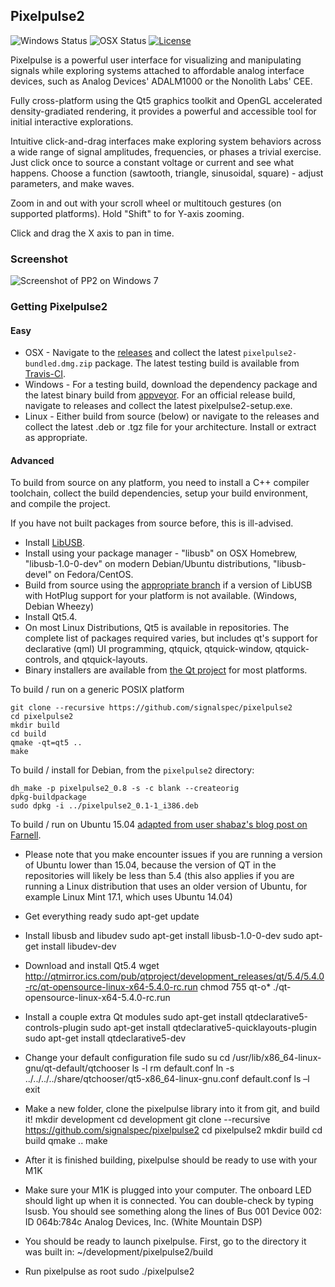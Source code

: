 ## Pixelpulse2

![Windows Status](https://ci.appveyor.com/api/projects/status/32r7s2skrgm9ubva?svg=true)
![OSX Status](https://img.shields.io/travis/analogdevicesinc/Pixelpulse2.svg?label=OSX)
[![License](https://img.shields.io/badge/license-MPL-blue.svg)](https://github.com/analogdevicesinc/Pixelpulse2/blob/master/LICENSE)

Pixelpulse is a powerful user interface for visualizing and manipulating signals while exploring systems attached to affordable analog interface devices, such as Analog Devices' ADALM1000 or the Nonolith Labs' CEE.

Fully cross-platform using the Qt5 graphics toolkit and OpenGL accelerated density-gradiated rendering, it provides a powerful and accessible tool for initial interactive explorations.

Intuitive click-and-drag interfaces make exploring system behaviors across a wide range of signal amplitudes, frequencies, or phases a trivial exercise. Just click once to source a constant voltage or current and see what happens. Choose a function (sawtooth, triangle, sinusoidal, square) - adjust parameters, and make waves.

Zoom in and out  with your scroll wheel or multitouch gestures (on supported platforms). Hold "Shift" to for Y-axis zooming.

Click and drag the X axis to pan in time.

### Screenshot

![Screenshot of PP2 on Windows 7](http://itdaniher.com/static/pp2_win7.png "Pixelpulse on Windows 7")

### Getting Pixelpulse2

#### Easy

* OSX - Navigate to the [releases](https://github.com/analogdevicesinc/pixelpulse2/releases) and collect the latest `pixelpulse2-bundled.dmg.zip` package. The latest testing build is available from [Travis-CI](http://pixelpulse2nightly.s3-website-us-east-1.amazonaws.com/pixelpulse2.dmg).
* Windows - For a testing build, download the dependency package and the latest binary build from [appveyor](https://ci.appveyor.com/project/analogdevicesinc/pixelpulse2/build/artifacts). For an official release build, navigate to releases and collect the latest pixelpulse2-setup.exe.
* Linux - Either build from source (below) or navigate to the releases and collect the latest .deb or .tgz file for your architecture. Install or extract as appropriate.

#### Advanced

To build from source on any platform, you need to install a C++ compiler toolchain, collect the build dependencies, setup your build environment, and compile the project.

If you have not built packages from source before, this is ill-advised.

* Install [LibUSB](http://libusb.info/).
 * Install using your package manager - "libusb" on OSX Homebrew, "libusb-1.0-0-dev" on modern Debian/Ubuntu distributions, "libusb-devel" on Fedora/CentOS.
 * Build from source using the [appropriate branch](https://github.com/kevinmehall/libusb/tree/hp) if a version of LibUSB with HotPlug support for your platform is not available. (Windows, Debian Wheezy)
* Install Qt5.4.
 * On most Linux Distributions, Qt5 is available in repositories. The complete list of packages required varies, but includes qt's support for declarative (qml) UI programming, qtquick, qtquick-window, qtquick-controls, and qtquick-layouts.
 * Binary installers are available from [the Qt project](http://qtmirror.ics.com/pub/qtproject/development_releases/qt/5.4/5.4.0-rc/) for most platforms.

To build / run on a generic POSIX platform

    git clone --recursive https://github.com/signalspec/pixelpulse2
    cd pixelpulse2
    mkdir build
    cd build
    qmake -qt=qt5 ..
    make

To build / install for Debian, from the `pixelpulse2` directory:

    dh_make -p pixelpulse2_0.8 -s -c blank --createorig
    dpkg-buildpackage
    sudo dpkg -i ../pixelpulse2_0.1-1_i386.deb

To build / run on Ubuntu 15.04 [adapted from user shabaz's blog post on Farnell](http://www.element14.com/community/groups/test-and-measurement/blog/2015/02/14/getting-started-with-the-active-learning-module-adalm1000).  

 * Please note that you make encounter issues if you are running a version of Ubuntu lower than 15.04, because the version of QT in the repositories will likely be less than 5.4 (this also applies if you are running a Linux distribution that uses an older version of Ubuntu, for example Linux Mint 17.1, which uses Ubuntu 14.04)

* Get everything ready
    sudo apt-get update

* Install libusb and libudev
   sudo apt-get install libusb-1.0-0-dev
   sudo apt-get install libudev-dev

* Download and install Qt5.4
    wget http://qtmirror.ics.com/pub/qtproject/development_releases/qt/5.4/5.4.0-rc/qt-opensource-linux-x64-5.4.0-rc.run
    chmod 755 qt-o*
    ./qt-opensource-linux-x64-5.4.0-rc.run
    
* Install a couple extra Qt modules
    sudo apt-get install qtdeclarative5-controls-plugin
    sudo apt-get install qtdeclarative5-quicklayouts-plugin
    sudo apt-get install qtdeclarative5-dev

* Change your default configuration file
    sudo su
    cd /usr/lib/x86_64-linux-gnu/qt-default/qtchooser
    ls -l
    rm default.conf
    ln -s ../../../../share/qtchooser/qt5-x86_64-linux-gnu.conf default.conf
    ls –l
    exit

* Make a new folder, clone the pixelpulse library into it from git, and build it!
    mkdir development
    cd development
    git clone --recursive https://github.com/signalspec/pixelpulse2
    cd pixelpulse2
    mkdir build
    cd build
    qmake ..
    make

* After it is finished building, pixelpulse should be ready to use with your M1K
 * Make sure your M1K is plugged into your computer.  The onboard LED should light up when it is connected.  You can double-check by typing lsusb.  You should see something along the lines of Bus 001 Device 002: ID 064b:784c Analog Devices, Inc. (White Mountain DSP)
 * You should be ready to launch pixelpulse. First, go to the directory it was built in:
    ~/development/pixelpulse2/build
 * Run pixelpulse as root
    sudo ./pixelpulse2


